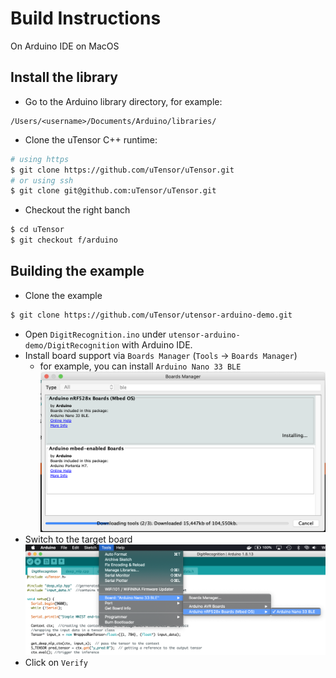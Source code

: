# Build Instructions

On Arduino IDE on MacOS

## Install the library
- Go to the Arduino library directory, for example:

```
/Users/<username>/Documents/Arduino/libraries/
```

- Clone the uTensor C++ runtime:

```bash
# using https
$ git clone https://github.com/uTensor/uTensor.git
# or using ssh
$ git clone git@github.com:uTensor/uTensor.git
```
- Checkout the right banch
```bash
$ cd uTensor
$ git checkout f/arduino
```

## Building the example

- Clone the example
```bash
$ git clone https://github.com/uTensor/utensor-arduino-demo.git
```

- Open `DigitRecognition.ino` under `utensor-arduino-demo/DigitRecognition` with Arduino IDE.
- Install board support via `Boards Manager` (`Tools` -> `Boards Manager`)
  - for example, you can install `Arduino Nano 33 BLE`
![board-support](images/board_support.png)
- Switch to the target board
![board-select](images/select_board.png)
- Click on `Verify`